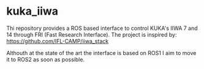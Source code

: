 # kuka_iiwa

Thi repository provides a ROS based interface to control KUKA's IIWA 7 and 14 through FRI (Fast Research Interface). The project is inspired by: https://github.com/IFL-CAMP/iiwa_stack

Althouth at the state of the art the interface is based on ROS1 I aim to move it to ROS2 as soon as possible.
